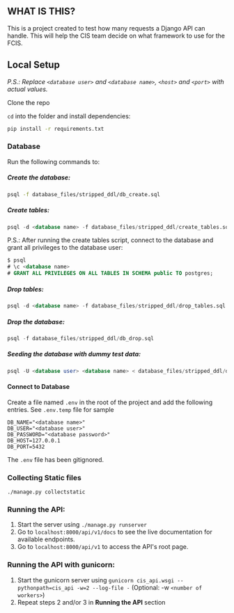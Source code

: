 ## WHAT IS THIS?
This is a project created to test how many requests a Django API can handle. This will help the CIS team decide on what framework to use for the FCIS.

## Local Setup
*P.S.: Replace `<database user>` and `<database name>`, `<host>` and `<port>` with actual values.*

Clone the repo

`cd` into the folder and install dependencies:
```bash
pip install -r requirements.txt
```

### Database
Run the following commands to:


##### Create the database:
```bash
psql -f database_files/stripped_ddl/db_create.sql
```


##### Create tables:
```sql
psql -d <database name> -f database_files/stripped_ddl/create_tables.sql
```
P.S.: After running the create tables script, connect to the database and grant all privileges to the database user:
```sql
$ psql
# \c <database name>
# GRANT ALL PRIVILEGES ON ALL TABLES IN SCHEMA public TO postgres;
```


##### Drop tables:
```sql
psql -d <database name> -f database_files/stripped_ddl/drop_tables.sql
```


##### Drop the database:
```sql
psql -f database_files/stripped_ddl/db_drop.sql
```


##### Seeding the database with dummy test data:
```sql
psql -U <database user> <database name> < database_files/stripped_ddl/dbexport.pgsql
```


#### Connect to Database
Create a file named `.env` in the root of the project and add the following entries. See `.env.temp` file for sample

```
DB_NAME="<database name>"
DB_USER="<database user>"
DB_PASSWORD="<database password>"
DB_HOST=127.0.0.1
DB_PORT=5432
```
The `.env` file has been gitignored.

### Collecting Static files
```
./manage.py collectstatic
```


### Running the API:
1. Start the server using `./manage.py runserver`
2. Go to `localhost:8000/api/v1/docs` to see the live documentation for available endpoints.
3. Go to `localhost:8000/api/v1` to access the API's root page.

### Running the API with gunicorn:
1. Start the gunicorn server using `gunicorn cis_api.wsgi --pythonpath=cis_api -w=2 --log-file -` (Optional: -w `<number of workers>`)
2. Repeat steps 2 and/or 3 in **Running the API** section